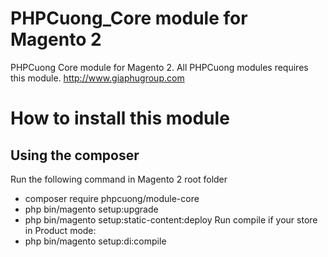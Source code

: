 # PHPCuong_Core module for Magento 2
PHPCuong Core module for Magento 2. All PHPCuong modules requires this module. http://www.giaphugroup.com

# How to install this module
## Using the composer
Run the following command in Magento 2 root folder
- composer require phpcuong/module-core
- php bin/magento setup:upgrade
- php bin/magento setup:static-content:deploy
Run compile if your store in Product mode:
- php bin/magento setup:di:compile
